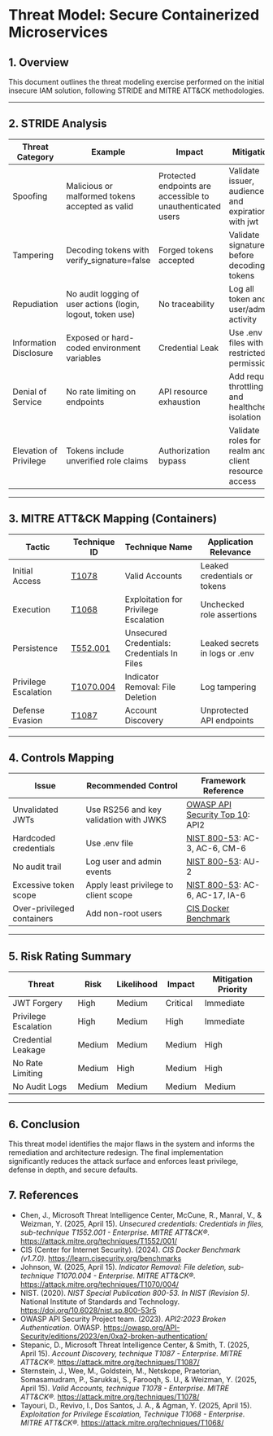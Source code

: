 # Threat Model: Secure Containerized Microservices

## 1. Overview
This document outlines the threat modeling exercise performed on the initial insecure IAM solution, following STRIDE and MITRE ATT&CK methodologies.

---

## 2. STRIDE Analysis

| Threat Category | Example | Impact | Mitigation |
|----------------|---------|--------|------------|
| Spoofing | Malicious or malformed tokens accepted as valid | Protected endpoints are accessible to unauthenticated users | Validate issuer, audience, and expiration with jwt |
| Tampering | Decoding tokens with verify_signature=false | Forged tokens accepted | Validate signatures before decoding tokens |
| Repudiation | No audit logging of user actions (login, logout, token use) | No traceability | Log all token and user/admin activity |
| Information Disclosure | Exposed or hard-coded environment variables | Credential Leak | Use .env files with restricted permissions |
| Denial of Service | No rate limiting on endpoints | API resource exhaustion | Add request throttling and healthcheck isolation |
| Elevation of Privilege | Tokens include unverified role claims | Authorization bypass | Validate roles for realm and client resource access |

---

## 3. MITRE ATT&CK Mapping (Containers)

| Tactic         | Technique ID | Technique Name | Application Relevance |
|----------------|--------------|----------------|------------------------|
| Initial Access | [T1078](https://attack.mitre.org/techniques/T1078/)         | Valid Accounts | Leaked credentials or tokens |
| Execution      | [T1068](https://attack.mitre.org/techniques/T1068/)         | Exploitation for Privilege Escalation | Unchecked role assertions |
| Persistence    | [T552.001](https://attack.mitre.org/techniques/T1552/001/)        | Unsecured Credentials: Credentials In Files | Leaked secrets in logs or .env |
| Privilege Escalation | [T1070.004](https://attack.mitre.org/techniques/T1070/004/) | Indicator Removal: File Deletion | Log tampering |
| Defense Evasion | [T1087](https://attack.mitre.org/techniques/T1087/)        | Account Discovery | Unprotected API endpoints |

---

## 4. Controls Mapping

| Issue | Recommended Control | Framework Reference |
|-------|---------------------|---------------------|
| Unvalidated JWTs | Use RS256 and key validation with JWKS | [OWASP API Security Top 10](https://owasp.org/API-Security/editions/2023/en/0xa2-broken-authentication/): API2 |
| Hardcoded credentials | Use .env file | [NIST 800-53](https://nvlpubs.nist.gov/nistpubs/SpecialPublications/NIST.SP.800-53r5.pdf): AC-3, AC-6, CM-6 |
| No audit trail | Log user and admin events | [NIST 800-53](https://nvlpubs.nist.gov/nistpubs/SpecialPublications/NIST.SP.800-53r5.pdf): AU-2 |
| Excessive token scope | Apply least privilege to client scope | [NIST 800-53](https://nvlpubs.nist.gov/nistpubs/SpecialPublications/NIST.SP.800-53r5.pdf): AC-6, AC-17, IA-6 |
| Over-privileged containers | Add non-root users | [CIS Docker Benchmark](https://learn.cisecurity.org/benchmarks) |

---

## 5. Risk Rating Summary

| Threat | Risk | Likelihood | Impact | Mitigation Priority |
|--------|------|------------|--------|----------------------|
| JWT Forgery | High | Medium | Critical | Immediate |
| Privilege Escalation | High | Medium | High | Immediate |
| Credential Leakage | Medium | Medium | Medium | High |
| No Rate Limiting | Medium | High | Medium | High |
| No Audit Logs | Medium | Medium | Medium | Medium |

---

## 6. Conclusion

This threat model identifies the major flaws in the system and informs the remediation and architecture redesign. The final implementation significantly reduces the attack surface and enforces least privilege, defense in depth, and secure defaults.

## 7. References
* Chen, J., Microsoft Threat Intelligence Center, McCune, R., Manral, V., & Weizman, Y. (2025, April 15). *Unsecured credentials: Credentials in files, sub-technique T1552.001 - Enterprise. MITRE ATT&CK®.* https://attack.mitre.org/techniques/T1552/001/ 
* CIS (Center for Internet Security). (2024). *CIS Docker Benchmark (v1.7.0).* https://learn.cisecurity.org/benchmarks 
* Johnson, W. (2025, April 15). *Indicator Removal: File deletion, sub-technique T1070.004 - Enterprise. MITRE ATT&CK®.* https://attack.mitre.org/techniques/T1070/004/ 
* NIST. (2020). *NIST Special Publication 800-53. In NIST (Revision 5).* National Institute of Standards and Technology. https://doi.org/10.6028/nist.sp.800-53r5 
* OWASP API Security Project team. (2023). *API2:2023 Broken Authentication.* OWASP. https://owasp.org/API-Security/editions/2023/en/0xa2-broken-authentication/
* Stepanic, D., Microsoft Threat Intelligence Center, & Smith, T. (2025, April 15). *Account Discovery, technique T1087 - Enterprise. MITRE ATT&CK®.* https://attack.mitre.org/techniques/T1087/ 
* Sternstein, J., Wee, M., Goldstein, M., Netskope, Praetorian, Somasamudram, P., Sarukkai, S., Farooqh, S. U., & Weizman, Y. (2025, April 15). *Valid Accounts, technique T1078 - Enterprise. MITRE ATT&CK®.* https://attack.mitre.org/techniques/T1078/ 
* Tayouri, D., Revivo, I., Dos Santos, J. A., & Agman, Y. (2025, April 15). *Exploitation for Privilege Escalation, Technique T1068 - Enterprise. MITRE ATT&CK®.* https://attack.mitre.org/techniques/T1068/